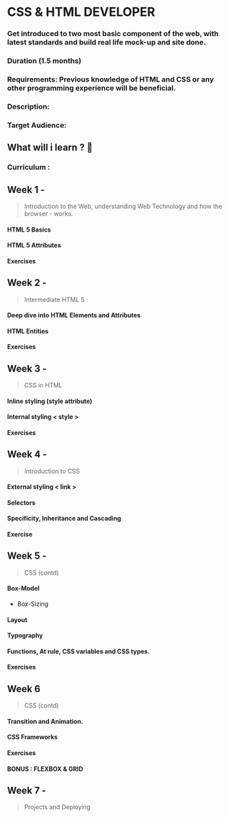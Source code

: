 # CSS & HTML DEVELOPER
### Get  introduced to two most basic component of the web, with latest standards and build real life mock-up and site done.
### Duration (1.5 months)
### Requirements: Previous knowledge of HTML and CSS or any other programming experience will be beneficial.
### Description:
### Target Audience:
## What will i learn ? :book:
### Curriculum :
## Week 1 - 
>Introduction to the Web, understanding Web Technology and how the browser - works.
#### HTML 5 Basics
#### HTML 5 Attributes
#### Exercises

## Week 2 -
>Intermediate HTML 5 

#### Deep dive into HTML Elements and Attributes
#### HTML Entities
#### Exercises

## Week 3 -
>CSS in HTML

#### Inline styling (style attribute)
#### Internal styling < style >
#### Exercises

## Week 4 - 
>Introduction to CSS

#### External styling < link >
#### Selectors
#### Specificity, Inheritance and Cascading
#### Exercise

## Week 5 - 
>CSS (contd)

#### Box-Model
- Box-Sizing
#### Layout
#### Typography
#### Functions, At rule, CSS variables and CSS types.
#### Exercises

## Week 6
>CSS (contd)

#### Transition and Animation.
#### CSS Frameworks
#### Exercises

#### BONUS : FLEXBOX & GRID

## Week 7 -
>Projects and Deploying
